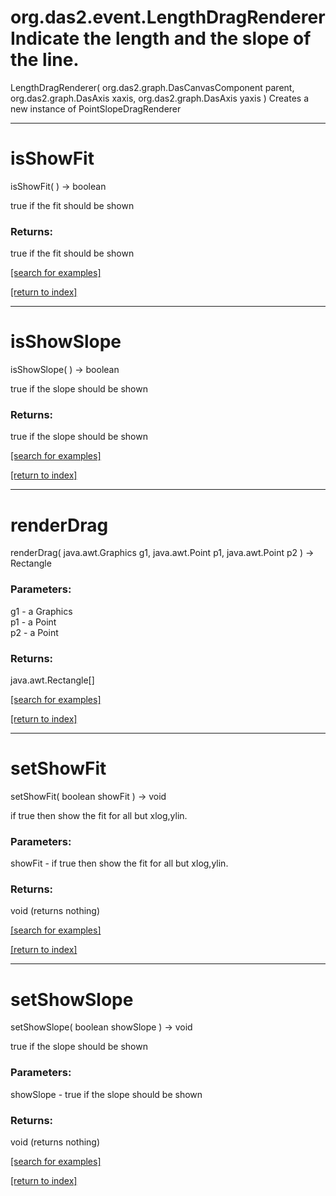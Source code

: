 # org.das2.event.LengthDragRendererIndicate the length and the slope of the line.
LengthDragRenderer( org.das2.graph.DasCanvasComponent parent, org.das2.graph.DasAxis xaxis, org.das2.graph.DasAxis yaxis )
Creates a new instance of PointSlopeDragRenderer

***
<a name="isShowFit"></a>
# isShowFit
isShowFit(  ) &rarr; boolean

true if the fit should be shown

### Returns:
true if the fit should be shown

<a href="https://github.com/autoplot/dev/search?q=isShowFit&unscoped_q=isShowFit">[search for examples]</a>

<a href="https://github.com/autoplot/documentation/blob/master/javadoc/index-all.md">[return to index]</a>

***
<a name="isShowSlope"></a>
# isShowSlope
isShowSlope(  ) &rarr; boolean

true if the slope should be shown

### Returns:
true if the slope should be shown

<a href="https://github.com/autoplot/dev/search?q=isShowSlope&unscoped_q=isShowSlope">[search for examples]</a>

<a href="https://github.com/autoplot/documentation/blob/master/javadoc/index-all.md">[return to index]</a>

***
<a name="renderDrag"></a>
# renderDrag
renderDrag( java.awt.Graphics g1, java.awt.Point p1, java.awt.Point p2 ) &rarr; Rectangle



### Parameters:
g1 - a Graphics
<br>p1 - a Point
<br>p2 - a Point

### Returns:
java.awt.Rectangle[]


<a href="https://github.com/autoplot/dev/search?q=renderDrag&unscoped_q=renderDrag">[search for examples]</a>

<a href="https://github.com/autoplot/documentation/blob/master/javadoc/index-all.md">[return to index]</a>

***
<a name="setShowFit"></a>
# setShowFit
setShowFit( boolean showFit ) &rarr; void

if true then show the fit for all but xlog,ylin.

### Parameters:
showFit - if true then show the fit for all but xlog,ylin.

### Returns:
void (returns nothing)


<a href="https://github.com/autoplot/dev/search?q=setShowFit&unscoped_q=setShowFit">[search for examples]</a>

<a href="https://github.com/autoplot/documentation/blob/master/javadoc/index-all.md">[return to index]</a>

***
<a name="setShowSlope"></a>
# setShowSlope
setShowSlope( boolean showSlope ) &rarr; void

true if the slope should be shown

### Parameters:
showSlope - true if the slope should be shown

### Returns:
void (returns nothing)


<a href="https://github.com/autoplot/dev/search?q=setShowSlope&unscoped_q=setShowSlope">[search for examples]</a>

<a href="https://github.com/autoplot/documentation/blob/master/javadoc/index-all.md">[return to index]</a>

